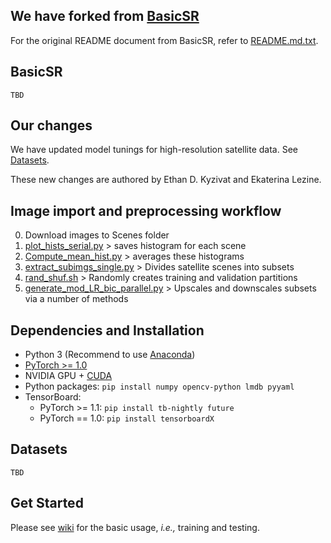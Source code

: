 ## We have forked from [BasicSR](https://github.com/xinntao/BasicSR)

For the original README document from BasicSR, refer to [README.md.txt](./README.md.txt).

## BasicSR

`TBD`

## Our changes

We have updated model tunings for high-resolution satellite data.  See [Datasets](#Datasets).

These new changes are authored by Ethan D. Kyzivat and Ekaterina Lezine.

## Image import and preprocessing workflow

0. Download images to Scenes folder
1. [plot_hists_serial.py](old_BasicSR/codes/utils/plot_hists_serial.py) > saves histogram for each scene
2. [Compute_mean_hist.py](old_BasicSR/codes/utils/Compute_mean_hist.py) > averages these histograms
3. [extract_subimgs_single.py](old_BasicSR/codes/scripts/extract_subimgs_single.py) > Divides satellite scenes into subsets
4. [rand_shuf.sh](old_BasicSR/codes/utils/rand_shuf.sh) > Randomly creates training and validation partitions
5. [generate_mod_LR_bic_parallel.py](old_BasicSR/codes/scripts/generate_mod_LR_bic_parallel.py) > Upscales and downscales subsets via a number of methods

## Dependencies and Installation
- Python 3 (Recommend to use [Anaconda](https://www.anaconda.com/download/#linux))
- [PyTorch >= 1.0](https://pytorch.org/)
- NVIDIA GPU + [CUDA](https://developer.nvidia.com/cuda-downloads)
- Python packages: `pip install numpy opencv-python lmdb pyyaml`
- TensorBoard: 
  - PyTorch >= 1.1: `pip install tb-nightly future`
  - PyTorch == 1.0: `pip install tensorboardX`
  
## Datasets
`TBD`

## Get Started
Please see [wiki](https://github.com/xinntao/BasicSR/wiki/Training-and-Testing) for the basic usage, *i.e.,* training and testing.
